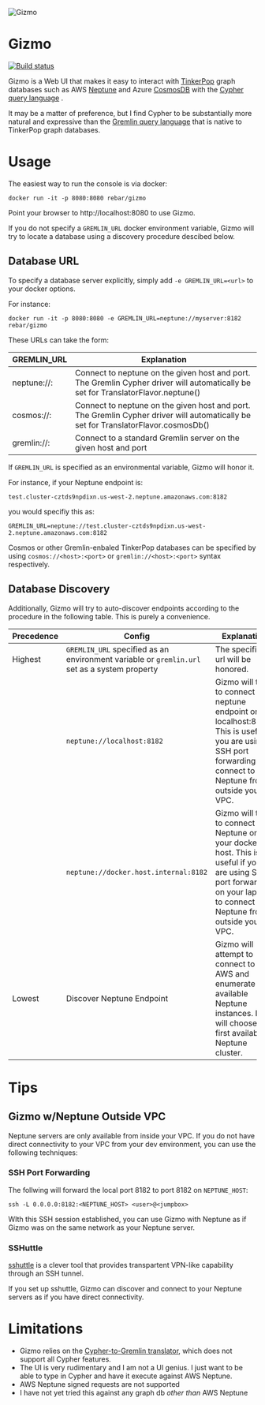 ![Gizmo](https://raw.githubusercontent.com/rebar-cloud/gizmo/master/.assets/gizmo.png)
# Gizmo

[![Build status](https://badge.buildkite.com/39642bbbae3376e4514ccd348951eeb7cfc4adc148aabd77a4.svg)](https://buildkite.com/rebar/gizmo)

Gizmo is a Web UI that makes it easy to interact with [TinkerPop](http://tinkerpop.apache.org/)  graph databases such as AWS 
[Neptune](https://aws.amazon.com/neptune) and Azure [CosmosDB](https://azure.microsoft.com/en-us/services/cosmos-db/) with the [Cypher query language](https://neo4j.com/developer/cypher-query-language/) .

It may be  a matter of preference, but I find Cypher to be substantially more natural and expressive than the [Gremlin query language](https://tinkerpop.apache.org/gremlin.html) that is native to TinkerPop graph databases.


# Usage

The easiest way to run the console is via docker:

```docker run -it -p 8080:8080 rebar/gizmo```

Point your browser to http://localhost:8080 to use Gizmo.

If you do not specify a `GREMLIN_URL` docker environment variable, Gizmo will try to locate a database using a discovery procedure descibed below.  


## Database URL


To specify a database server explicitly, simply add `-e GREMLIN_URL=<url>` to your docker options.

For instance:

```docker run -it -p 8080:8080 -e GREMLIN_URL=neptune://myserver:8182 rebar/gizmo```

These URLs can take the form:

|GREMLIN_URL | Explanation |
|----|---|
| neptune://<host>:<port> | Connect to neptune on the given host and port. The Gremlin Cypher driver will automatically be set for TranslatorFlavor.neptune() |
| cosmos://<host>:<port> | Connect to neptune on the given host and port. The Gremlin Cypher driver will automatically be set for TranslatorFlavor.cosmosDb() |
| gremlin://<host>:<port> | Connect to a standard Gremlin server on the given host and port|



If  ```GREMLIN_URL``` is specified as an environmental variable, Gizmo will honor it.  

For instance, if your Neptune endpoint is:

```test.cluster-cztds9npdixn.us-west-2.neptune.amazonaws.com:8182``` 

you would specifiy this as:

```GREMLIN_URL=neptune://test.cluster-cztds9npdixn.us-west-2.neptune.amazonaws.com:8182```

Cosmos or other Gremlin-enbaled TinkerPop databases can be specified by using `cosmos://<host>:<port>` or `gremlin://<host>:<port>` syntax respectively.



## Database Discovery

Additionally, Gizmo will try to auto-discover endpoints according to the procedure in the following table.  This is purely a convenience.

|Precedence | Config | Explanation |
|--|--|--|
|Highest | ```GREMLIN_URL``` specified as an environment variable or `gremlin.url` set as a system property | The specified url will be honored. |
|  | ```neptune://localhost:8182```| Gizmo will try to connect to a neptune endpoint on localhost:8182.  This is useful if you are using SSH port forwarding to connect to Neptune from outside your VPC. |
|  | ```neptune://docker.host.internal:8182```| Gizmo will try to connect to Neptune on your docker host.  This is useful if you are using SSH port forwarding on your laptop to connect to Neptune from outside your VPC. |
| Lowest | Discover Neptune Endpoint | Gizmo will attempt to connect to AWS and enumerate available Neptune instances.  It will choose the first available Neptune cluster. |

# Tips

##  Gizmo w/Neptune Outside VPC

Neptune servers are only available from inside your VPC.  If you do not have direct connectivity to your VPC from your dev environment, you can use the following techniques:

### SSH Port Forwarding

The follwing will forward the local port 8182 to port 8182 on `NEPTUNE_HOST`:

```ssh -L 0.0.0.0:8182:<NEPTUNE_HOST> <user>@<jumpbox>```

WIth this SSH session established, you can use Gizmo with Neptune as if Gizmo was on the same network as your Neptune server.

### SSHuttle

[sshuttle](https://github.com/sshuttle/sshuttle) is a clever tool that provides transpartent VPN-like capability through an SSH tunnel.

If you set up sshuttle, Gizmo can discover and connect to your Neptune servers as if you have direct connectivity.

# Limitations

* Gizmo relies on the [Cypher-to-Gremlin translator](https://github.com/opencypher/cypher-for-gremlin), which does not support all Cypher features.
* The UI is very rudimentary and I am not a UI genius.  I just want to be able to type in Cypher and have it execute against AWS Neptune.
* AWS Neptune signed requests are not supported
* I have not yet tried this against any graph db *other than* AWS Neptune

